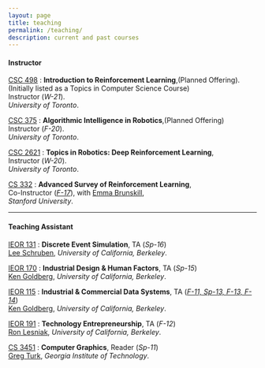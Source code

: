 ```yaml
---
layout: page
title: teaching
permalink: /teaching/
description: current and past courses
---
```


#### Instructor

[CSC 498]()
:  **Introduction to Reinforcement Learning**,(Planned Offering).  
(Initially listed as a Topics in Computer Science Course)  
Instructor (*W-21*).  
*University of Toronto*.   

[CSC 375]()
:  **Algorithmic Intelligence in Robotics**,(Planned Offering)  
Instructor (*F-20*).  
*University of Toronto*.   

[CSC 2621](https://pairlab.github.io/csc2621-w20/#)
:  **Topics in Robotics: Deep Reinforcement Learning**,  
Instructor (*W-20*).  
*University of Toronto*.   

[CS 332](http://cs332.stanford.edu/#!index.md)
: **Advanced Survey of Reinforcement Learning**,  
Co-Instructor (*[F-17](http://web.stanford.edu/class/archive/cs/cs332/cs332.1182/#!index.md)*), with [Emma Brunskill](http://cs.stanford.edu/people/ebrun/),  
*Stanford University*. 


--- 

#### Teaching Assistant   


[IEOR 131](http://www.ieor.berkeley.edu/~ieor131/)
: **Discrete Event Simulation**, TA (*Sp-16*)   
  [Lee Schruben](http://www.ieor.berkeley.edu/~schruben/), *University of California, Berkeley*.   

[IEOR 170](http://www.ieor.berkeley.edu/~ieor170/)
: **Industrial Design & Human Factors**, TA (*Sp-15*)   
  [Ken Goldberg](http://goldberg.berkeley.edu/), *University of California, Berkeley*.   

[IEOR 115](http://www.ieor.berkeley.edu/~ieor115/)
: **Industrial & Commercial Data Systems**, TA (*[F-11, Sp-13, F-13, F-14](http://courses.ieor.berkeley.edu/ieor115/sample_project.html)*)  
  [Ken Goldberg](http://goldberg.berkeley.edu/), *University of California, Berkeley*.   

[IEOR 191](http://www2.ieor.berkeley.edu/courses/ieor-191)
: **Technology Entrepreneurship**, TA (*F-12*)  
  [Ron Lesniak](http://ronlesniak.com/), *University of California, Berkeley*.  

[CS 3451](http://www.cc.gatech.edu/graphics/courses.html)
: **Computer Graphics**, Reader (*Sp-11*)   
  [Greg Turk](http://www.cc.gatech.edu/~turk/), *Georgia Institute of Technology*.  

